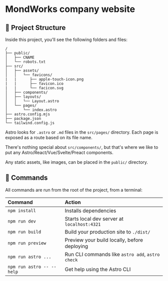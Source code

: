 # MondWorks company website

## 🚀 Project Structure

Inside this project, you'll see the following folders and files:

```text
/
├── public/
│   ├── CNAME
│   └── robots.txt
├── src/
│   ├── assets/
│   │   └── favicons/
|   |      ├── apple-touch-icon.png
|   |      ├── favicon.ico
|   |      └── facicon.svg
│   ├── components/
│   ├── layouts/
│   │   └── Layout.astro
│   └── pages/
│       └── index.astro
├── astro.config.mjs
├── package.json
└── tailwind.config.js
```

Astro looks for `.astro` or `.md` files in the `src/pages/` directory. Each page is exposed as a route based on its file name.

There's nothing special about `src/components/`, but that's where we like to put any Astro/React/Vue/Svelte/Preact components.

Any static assets, like images, can be placed in the `public/` directory.

## 🧞 Commands

All commands are run from the root of the project, from a terminal:

| Command                   | Action                                           |
| :------------------------ | :----------------------------------------------- |
| `npm install`             | Installs dependencies                            |
| `npm run dev`             | Starts local dev server at `localhost:4321`      |
| `npm run build`           | Build your production site to `./dist/`          |
| `npm run preview`         | Preview your build locally, before deploying     |
| `npm run astro ...`       | Run CLI commands like `astro add`, `astro check` |
| `npm run astro -- --help` | Get help using the Astro CLI                     |
